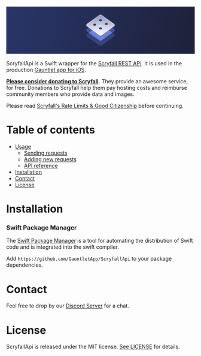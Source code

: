 ![Banner](/assets/banner.png)

ScryfallApi is a Swift wrapper for the [Scryfall REST API](https://scryfall.com/docs/api). It  is used in the production [Gauntlet app for iOS](https://apps.apple.com/ca/app/gauntlet-mtg-tracker/id1466578932).

**[Please consider donating to Scryfall](https://scryfall.com/donate).** They provide an awesome service, for free. Donations to Scryfall help them pay hosting costs and reimburse community members who provide data and images.

Please read [Scryfall's Rate Limits & Good Citizenship](https://scryfall.com/docs/api) before continuing.

# Table of contents

<!--ts-->
* [Usage](/documentation/USAGE.md#table-of-contents)
    * [Sending requests](/documentation/USAGE.md#sending-requests)
    * [Adding new requests](/documentation/USAGE.md#adding-new-requests)
    * [API reference](/documentation/USAGE.md#api-reference)
* [Installation](#installation)
* [Contact](#contact)
* [License](#license)
<!--te-->

# Installation

### Swift Package Manager

The [Swift Package Manager](https://swift.org/package-manager/) is a tool for automating the distribution of Swift code and is integrated into the swift compiler.

Add `https://github.com/GauntletApp/ScryfallApi` to your package dependencies.

# Contact

Feel free to drop by our [Discord Server](https://discord.gg/bG5fKjt) for a chat.

# License

ScryfallApi is released under the MIT license. [See LICENSE](LICENSE.txt) for details.
